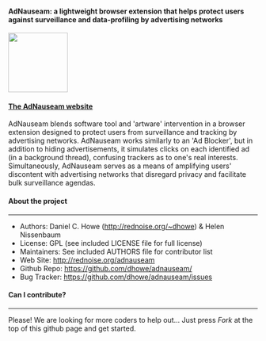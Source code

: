 
#### AdNauseam: a lightweight browser extension that helps protect users against surveillance and data-profiling by advertising networks

<a href="http://rednoise.org/adnauseam"><img height=120 src="http://rednoise.org/adnauseam/files/images/adnauseam5_128.png"/></a>

#### <a href="http://rednoise.org/adnauseam">The AdNauseam website</a>

AdNauseam blends software tool and 'artware' intervention in a browser extension designed to protect users from surveillance and tracking by advertising networks. AdNauseam works similarly to an 'Ad Blocker', but in addition to hiding advertisements, it simulates clicks on each identified ad (in a background thread), confusing trackers as to one's real interests. Simultaneously, AdNauseam serves as a means of amplifying users' discontent with advertising networks that disregard privacy and facilitate bulk surveillance agendas.

#### About the project
--------
* Authors:   Daniel C. Howe (http://rednoise.org/~dhowe) & Helen Nissenbaum
* License: 			 GPL (see included LICENSE file for full license)
* Maintainers:       See included AUTHORS file for contributor list
* Web Site:          http://rednoise.org/adnauseam
* Github Repo:       https://github.com/dhowe/adnauseam/
* Bug Tracker:       https://github.com/dhowe/adnauseam/issues


#### Can I contribute?
--------
Please! We are looking for more coders to help out... Just press *Fork* at the top of this github page and get started. 



